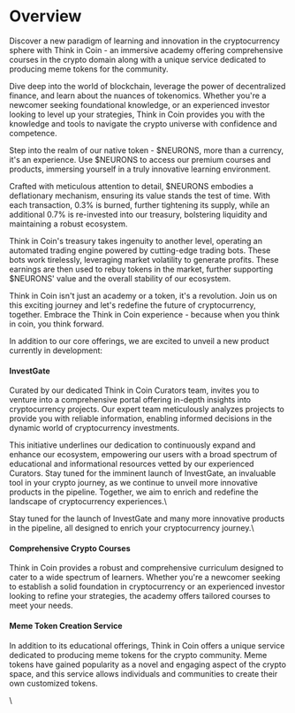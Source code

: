 # Overview

Discover a new paradigm of learning and innovation in the cryptocurrency sphere with Think in Coin - an immersive academy offering comprehensive courses in the crypto domain along with a unique service dedicated to producing meme tokens for the community.

Dive deep into the world of blockchain, leverage the power of decentralized finance, and learn about the nuances of tokenomics. Whether you're a newcomer seeking foundational knowledge, or an experienced investor looking to level up your strategies, Think in Coin provides you with the knowledge and tools to navigate the crypto universe with confidence and competence.

Step into the realm of our native token - $NEURONS, more than a currency, it's an experience. Use $NEURONS to access our premium courses and products, immersing yourself in a truly innovative learning environment.

Crafted with meticulous attention to detail, $NEURONS embodies a deflationary mechanism, ensuring its value stands the test of time. With each transaction, 0.3% is burned, further tightening its supply, while an additional 0.7% is re-invested into our treasury, bolstering liquidity and maintaining a robust ecosystem.

Think in Coin's treasury takes ingenuity to another level, operating an automated trading engine powered by cutting-edge trading bots. These bots work tirelessly, leveraging market volatility to generate profits. These earnings are then used to rebuy tokens in the market, further supporting $NEURONS' value and the overall stability of our ecosystem.

Think in Coin isn't just an academy or a token, it's a revolution. Join us on this exciting journey and let's redefine the future of cryptocurrency, together. Embrace the Think in Coin experience - because when you think in coin, you think forward.



In addition to our core offerings, we are excited to unveil a new product currently in development:

#### InvestGate&#x20;

Curated by our dedicated Think in Coin Curators team, invites you to venture into a comprehensive portal offering in-depth insights into cryptocurrency projects. Our expert team meticulously analyzes projects to provide you with reliable information, enabling informed decisions in the dynamic world of cryptocurrency investments.

This initiative underlines our dedication to continuously expand and enhance our ecosystem, empowering our users with a broad spectrum of educational and informational resources vetted by our experienced Curators. Stay tuned for the imminent launch of InvestGate, an invaluable tool in your crypto journey, as we continue to unveil more innovative products in the pipeline. Together, we aim to enrich and redefine the landscape of cryptocurrency experiences.\


Stay tuned for the launch of InvestGate and many more innovative products in the pipeline, all designed to enrich your cryptocurrency journey.\


#### Comprehensive Crypto Courses

Think in Coin provides a robust and comprehensive curriculum designed to cater to a wide spectrum of learners. Whether you're a newcomer seeking to establish a solid foundation in cryptocurrency or an experienced investor looking to refine your strategies, the academy offers tailored courses to meet your needs.

#### Meme Token Creation Service&#x20;

In addition to its educational offerings, Think in Coin offers a unique service dedicated to producing meme tokens for the crypto community. Meme tokens have gained popularity as a novel and engaging aspect of the crypto space, and this service allows individuals and communities to create their own customized tokens.

\
